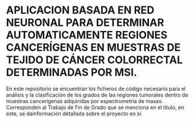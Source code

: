 # APLICACION BASADA EN RED NEURONAL PARA DETERMINAR AUTOMATICAMENTE REGIONES CANCERÍGENAS EN MUESTRAS DE TEJIDO DE CÁNCER COLORRECTAL DETERMINADAS POR MSI.
En este repositorio se encuentran los ficheros de código necesario para el análisis y la clasificación de los grados de las regiones tumorales dentro de muestras cancerígenas adquiridas por espectrometria de masas. Corresponden al Trabajo de Fin de Grado que se menciona en el título, en este, se dainformación detallada sobre el proyecto en sí.
